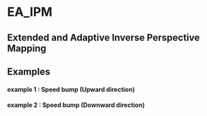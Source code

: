 # EA_IPM

## Extended and Adaptive Inverse Perspective Mapping



## Examples


#### example 1 : Speed bump (Upward direction)



#### example 2 : Speed bump (Downward direction)
